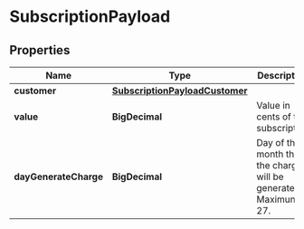 

# SubscriptionPayload


## Properties

| Name | Type | Description | Notes |
|------------ | ------------- | ------------- | -------------|
|**customer** | [**SubscriptionPayloadCustomer**](SubscriptionPayloadCustomer.md) |  |  |
|**value** | **BigDecimal** | Value in cents of this subscription |  |
|**dayGenerateCharge** | **BigDecimal** | Day of the month that the charges will be generated. Maximun of 27. |  [optional] |



